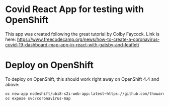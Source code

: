 # Covid React App for testing with OpenShift

This app was created following the great tutorial by Colby Faycock.
Link is here: <https://www.freecodecamp.org/news/how-to-create-a-coronavirus-covid-19-dashboard-map-app-in-react-with-gatsby-and-leaflet/>

# Deploy on OpenShift

To deploy on OpenShift, this should work right away on OpenShift 4.4 and above:

```bash
oc new-app nodeshift/ubi8-s2i-web-app:latest~https://github.com/thoward-rh/coronavirus-map --build-env YARN_ENABLED=true --build-env OUTPUT_DIR=/public
oc expose svc/coronavirus-map
```
